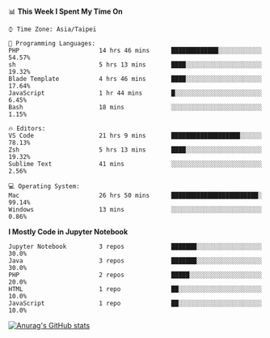 <!--### Hi there 👋-->

<!--
**treevel/treevel** is a ✨ _special_ ✨ repository because its `README.md` (this file) appears on your GitHub profile.

Here are some ideas to get you started:

- 🔭 I’m currently working on ...
- 🌱 I’m currently learning ...
- 👯 I’m looking to collaborate on ...
- 🤔 I’m looking for help with ...
- 💬 Ask me about ...
- 📫 How to reach me: ...
- 😄 Pronouns: ...
- ⚡ Fun fact: ...
-->

<!--START_SECTION:waka-->
📊 **This Week I Spent My Time On** 

```text
⌚︎ Time Zone: Asia/Taipei

💬 Programming Languages: 
PHP                      14 hrs 46 mins      █████████████░░░░░░░░░░░░   54.57% 
sh                       5 hrs 13 mins       ████░░░░░░░░░░░░░░░░░░░░░   19.32% 
Blade Template           4 hrs 46 mins       ████░░░░░░░░░░░░░░░░░░░░░   17.64% 
JavaScript               1 hr 44 mins        █░░░░░░░░░░░░░░░░░░░░░░░░   6.45% 
Bash                     18 mins             ░░░░░░░░░░░░░░░░░░░░░░░░░   1.15%

🔥 Editors: 
VS Code                  21 hrs 9 mins       ███████████████████░░░░░░   78.13% 
Zsh                      5 hrs 13 mins       ████░░░░░░░░░░░░░░░░░░░░░   19.32% 
Sublime Text             41 mins             ░░░░░░░░░░░░░░░░░░░░░░░░░   2.56%

💻 Operating System: 
Mac                      26 hrs 50 mins      ████████████████████████░   99.14% 
Windows                  13 mins             ░░░░░░░░░░░░░░░░░░░░░░░░░   0.86%

```

**I Mostly Code in Jupyter Notebook** 

```text
Jupyter Notebook         3 repos             ███████░░░░░░░░░░░░░░░░░░   30.0% 
Java                     3 repos             ███████░░░░░░░░░░░░░░░░░░   30.0% 
PHP                      2 repos             █████░░░░░░░░░░░░░░░░░░░░   20.0% 
HTML                     1 repo              ██░░░░░░░░░░░░░░░░░░░░░░░   10.0% 
JavaScript               1 repo              ██░░░░░░░░░░░░░░░░░░░░░░░   10.0%

```



<!--END_SECTION:waka-->

<!-- GitHub Stats Card-->
[![Anurag's GitHub stats](https://github-readme-stats.vercel.app/api?username=treevel&show_icons=true&theme=monokai&count_private=true)](https://github.com/anuraghazra/github-readme-stats)
